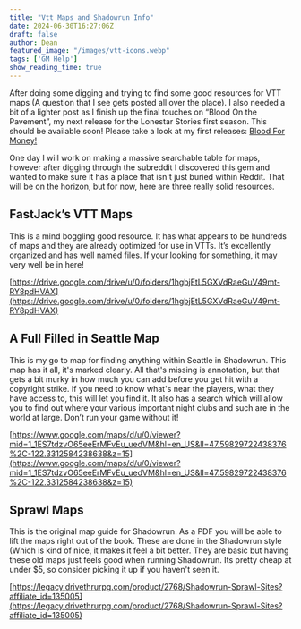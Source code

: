 ```yaml
---
title: "Vtt Maps and Shadowrun Info"
date: 2024-06-30T16:27:06Z
draft: false
author: Dean
featured_image: "/images/vtt-icons.webp"
tags: ['GM Help']
show_reading_time: true
---
```


After doing some digging and trying to find some good resources for VTT maps (A question that I see gets posted all over the place). I also needed a bit of a lighter post as I finish up the final touches on “Blood On the Pavement”, my next release for the Lonestar Stories first season. This should be available soon! Please take a look at my first releases: [Blood For Money!](https://legacy.drivethrurpg.com/product/484834/Lone-Star-Stories-Blood-For-Money)

One day I will work on making a massive searchable table for maps, however after digging through the subreddit I discovered this gem and wanted to make sure it has a place that isn't just buried within Reddit. That will be on the horizon, but for now, here are three really solid resources.


## FastJack’s VTT Maps

This is a mind boggling good resource. It has what appears to be hundreds of maps and they are already optimized for use in VTTs. It’s excellently organized and has well named files. If your looking for something, it may very well be in here!

[https://drive.google.com/drive/u/0/folders/1hgbjEtL5GXVdRaeGuV49mt-RY8pdHVAX](https://drive.google.com/drive/u/0/folders/1hgbjEtL5GXVdRaeGuV49mt-RY8pdHVAX)


## A Full Filled in Seattle Map

This is my go to map for finding anything within Seattle in Shadowrun. This map has it all, it's marked clearly. All that's missing is annotation, but that gets a bit murky in how much you can add before you get hit with a copyright strike. If you need to know what's near the players, what they have access to, this will let you find it. It also has a search which will allow you to find out where your various important night clubs and such are in the world at large. Don’t run your game without it!

[https://www.google.com/maps/d/u/0/viewer?mid=1_1ES7tdzvO65eeErMFvEu_uedVM&hl=en_US&ll=47.59829722438376%2C-122.3312584238638&z=15](https://www.google.com/maps/d/u/0/viewer?mid=1_1ES7tdzvO65eeErMFvEu_uedVM&hl=en_US&ll=47.59829722438376%2C-122.3312584238638&z=15)


## Sprawl Maps

This is the original map guide for Shadowrun. As a PDF you will be able to lift the maps right out of the book. These are done in the Shadowrun style (Which is kind of nice, it makes it feel a bit better. They are basic but having these old maps just feels good when running Shadowrun. Its pretty cheap at under $5, so consider picking it up if you haven't seen it.

[https://legacy.drivethrurpg.com/product/2768/Shadowrun-Sprawl-Sites?affiliate_id=135005](https://legacy.drivethrurpg.com/product/2768/Shadowrun-Sprawl-Sites?affiliate_id=135005)

